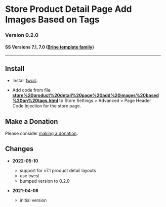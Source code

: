# Store Product Detail Page Add Images Based on Tags

### Version 0.2.0

#### SS Versions 7.1, 7.0 ([Brine template family][1])

---

## Install

* Install [twcsl][2].
  
* Add code from file
  **[store%20product%20detail%20page%20add%20images%20based%20on%20tags.html][3]**
  to Store Settings > Advanced > Page Header Code Injection for the store page.

## Make a Donation

Please consider [making a donation][4].

## Changes

* **2022-05-10**

  * support for v7.1 product detail layouts
  * use twcsl
  * bumped version to 0.2.0
  
* **2021-04-08**

  * initial version

[1]: https://support.squarespace.com/hc/en-us/articles/212512738-Brine-template-family
[2]: https://github.com/tomsWebConsulting/twcsl#install-options
[3]: product%20detail%20page%20add%20images%20based%20on%20tags.html#L1
[4]: https://github.com/tomsWebConsulting/twcsl#make-a-donation
